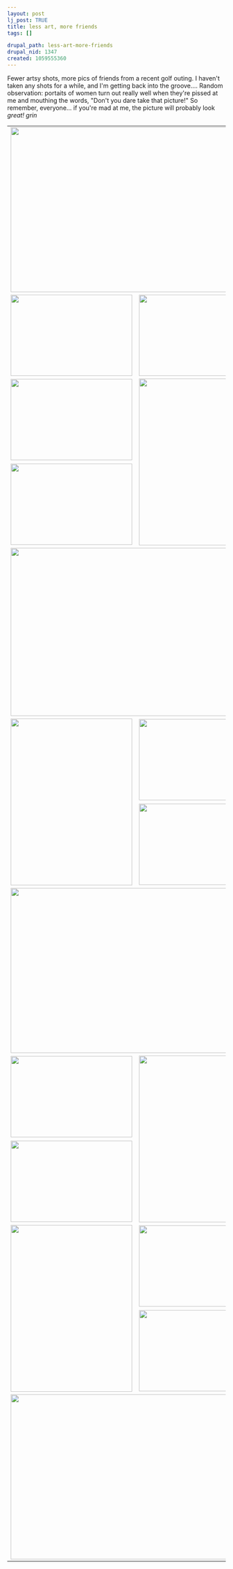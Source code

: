 ```yaml
--- 
layout: post
lj_post: TRUE
title: less art, more friends
tags: []

drupal_path: less-art-more-friends
drupal_nid: 1347
created: 1059555360
---
```

Fewer artsy shots, more pics of friends from a recent golf outing. I haven't taken any shots for a while, and I'm getting back into the groove.... Random observation: portaits of women turn out really well when they're pissed at me and mouthing the words, "Don't you dare take that picture!" So remember, everyone... if you're mad at me, the picture will probably look <i>great!</i> *grin*
<lj-cut text="Click if you are so inclined">
<table border="0" cellspacing="0" cellpadding="5">
<tr>
<td colspan="2"><img src="/files/lj-photos/golf/IMG_3950.jpg" alt="" width="570" height="380" border="0"></td>
</tr>
<tr>
<td><img src="/files/lj-photos/golf/IMG_4088.jpg" alt="" width="280" height="187" border="0"></td>
<td><img src="/files/lj-photos/golf/IMG_4024.jpg" alt="" width="280" height="187" border="0"></td>
</tr>
<tr>
<td><img src="/files/lj-photos/golf/IMG_4031.jpg" alt="" width="280" height="187" border="0"></td>
<td rowspan="2"><img src="/files/lj-photos/golf/IMG_4034.jpg" alt="" width="280" height="384" border="0"></td>
</tr>
<tr>
<td><img src="/files/lj-photos/golf/IMG_4074.jpg" alt="" width="280" height="187" border="0"></td>
</tr>
<tr>
<td colspan="2"><img src="/files/lj-photos/golf/IMG_4011.jpg" alt="" width="570" height="387" border="0"></td>
</tr>
<tr>
<td rowspan="2"><img src="/files/lj-photos/golf/IMG_4065.jpg" alt="" width="280" height="384" border="0"></td>
<td><img src="/files/lj-photos/golf/IMG_3959.jpg" alt="" width="280" height="187" border="0"></td>
</tr>
<tr>
<td><img src="/files/lj-photos/golf/IMG_3963.jpg" alt="" width="280" height="187" border="0"></td>
</tr>
<tr>
<td colspan="2"><img src="/files/lj-photos/golf/IMG_4091.jpg" alt="" width="570" height="380" border="0"></td>
</tr>
<tr>
<td><img src="/files/lj-photos/golf/IMG_3966.jpg" alt="" width="280" height="187" border="0"></td>
<td rowspan="2"><img src="/files/lj-photos/golf/IMG_4089.jpg" alt="" width="280" height="384" border="0"></td>
</tr>
<tr>
<td><img src="/files/lj-photos/golf/IMG_3986.jpg" alt="" width="280" height="187" border="0"></td>
</tr>
<tr>
<td rowspan="2"><img src="/files/lj-photos/golf/IMG_3982.jpg" alt="" width="280" height="384" border="0"></td>
<td><img src="/files/lj-photos/golf/IMG_3933.jpg" alt="" width="280" height="187" border="0"></td>
</tr>
	<tr>
		<td><img src="/files/lj-photos/golf/IMG_3911.jpg" alt="" width="280" height="187" border="0"></td>
	</tr>
	<tr>
		<td colspan="2"><img src="/files/lj-photos/golf/IMG_4049.jpg" alt="" width="570" height="380" border="0"></td>
	</tr>
</table>
